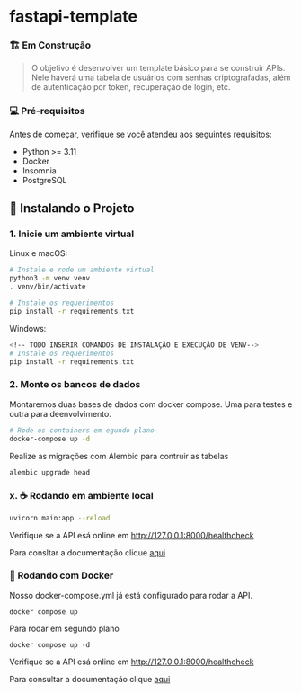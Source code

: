# fastapi-template
###  🏗️ Em Construção
<!-- ![GitHub repo size](https://img.shields.io/github/repo-size/lpcoutinho/smart-home)
![GitHub language](https://img.shields.io/github/languages/top/lpcoutinho/smart-home?style=for-the-badge) -->

>O objetivo é desenvolver um template básico para se construir APIs. Nele haverá uma tabela de usuários com senhas criptografadas, além de autenticação por token, recuperação de login, etc.

### 💻 Pré-requisitos

Antes de começar, verifique se você atendeu aos seguintes requisitos:

* Python >= 3.11  
* Docker
* Insomnia
* PostgreSQL

## 🚀 Instalando o Projeto

### 1. Inicie um ambiente virtual

Linux e macOS:
```bash
# Instale e rode um ambiente virtual
python3 -m venv venv
. venv/bin/activate

# Instale os requerimentos
pip install -r requirements.txt
```

Windows:
```bash
<!-- TODO INSERIR COMANDOS DE INSTALAÇÃO E EXECUÇÃO DE VENV-->
# Instale os requerimentos
pip install -r requirements.txt
```

### 2. Monte os bancos de dados
Montaremos duas bases de dados com docker compose. Uma para testes e outra para deenvolvimento.

```bash
# Rode os containers em egundo plano
docker-compose up -d
```

Realize as migrações com Alembic para contruir as tabelas

```bash
alembic upgrade head
```


### x. ☕ Rodando em ambiente local

```bash
uvicorn main:app --reload
```
Verifique se a API esá online em  http://127.0.0.1:8000/healthcheck

Para consltar a documentação clique [aqui](http://127.0.0.1:8000/docs)

### 🐋 Rodando com Docker

Nosso docker-compose.yml já está configurado para rodar a API.

```
docker compose up
```

Para rodar em segundo plano

```
docker compose up -d
```

Verifique se a API esá online em  http://127.0.0.1:8000/healthcheck

Para consultar a documentação clique [aqui](http://127.0.0.1:8000/docs)
